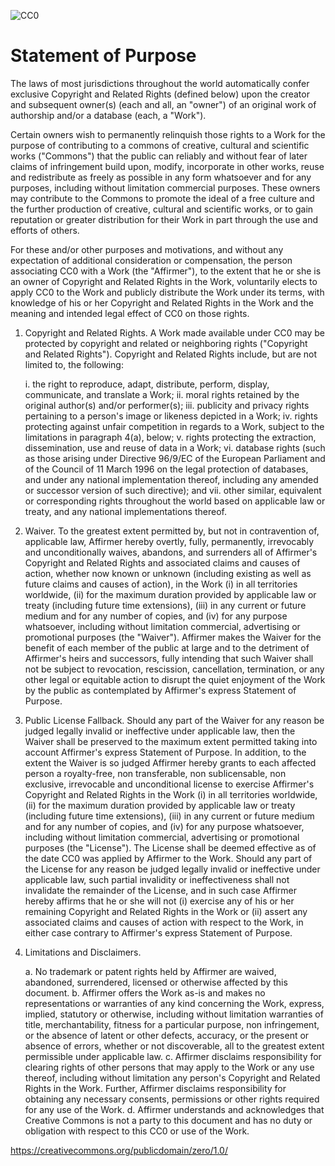 ![CC0](http://i.creativecommons.org/p/zero/1.0/88x31.png)

Statement of Purpose
====================

The laws of most jurisdictions throughout the world automatically
confer exclusive Copyright and Related Rights (defined below) upon the
creator and subsequent owner(s) (each and all, an "owner") of an
original work of authorship and/or a database (each, a "Work").

Certain owners wish to permanently relinquish those rights to a Work
for the purpose of contributing to a commons of creative, cultural and
scientific works ("Commons") that the public can reliably and without
fear of later claims of infringement build upon, modify, incorporate
in other works, reuse and redistribute as freely as possible in any
form whatsoever and for any purposes, including without limitation
commercial purposes. These owners may contribute to the Commons to
promote the ideal of a free culture and the further production of
creative, cultural and scientific works, or to gain reputation or
greater distribution for their Work in part through the use and
efforts of others.

For these and/or other purposes and motivations, and without any
expectation of additional consideration or compensation, the person
associating CC0 with a Work (the "Affirmer"), to the extent that he or
she is an owner of Copyright and Related Rights in the Work,
voluntarily elects to apply CC0 to the Work and publicly distribute
the Work under its terms, with knowledge of his or her Copyright and
Related Rights in the Work and the meaning and intended legal effect
of CC0 on those rights.

1.  Copyright and Related Rights. A Work made available under CC0 may
    be protected by copyright and related or neighboring rights
    ("Copyright and Related Rights"). Copyright and Related Rights
    include, but are not limited to, the following:

      i. the right to reproduce, adapt, distribute, perform, display,
         communicate, and translate a Work; 
     ii. moral rights retained by the original author(s) and/or
         performer(s);
    iii. publicity and privacy rights pertaining to a person's image
         or likeness depicted in a Work;
     iv. rights protecting against unfair competition in regards to a
         Work, subject to the limitations in paragraph 4(a), below;
      v. rights protecting the extraction, dissemination, use and
         reuse of data in a Work;
     vi. database rights (such as those arising under Directive
         96/9/EC of the European Parliament and of the Council of 11
         March 1996 on the legal protection of databases, and under
         any national implementation thereof, including any amended or
         successor version of such directive); and
    vii. other similar, equivalent or corresponding rights throughout
         the world based on applicable law or treaty, and any national
         implementations thereof.

2.  Waiver. To the greatest extent permitted by, but not in
    contravention of, applicable law, Affirmer hereby overtly, fully,
    permanently, irrevocably and unconditionally waives, abandons, and
    surrenders all of Affirmer's Copyright and Related Rights and
    associated claims and causes of action, whether now known or
    unknown (including existing as well as future claims and causes of
    action), in the Work (i) in all territories worldwide, (ii) for
    the maximum duration provided by applicable law or treaty
    (including future time extensions), (iii) in any current or future
    medium and for any number of copies, and (iv) for any purpose
    whatsoever, including without limitation commercial, advertising
    or promotional purposes (the "Waiver"). Affirmer makes the Waiver
    for the benefit of each member of the public at large and to the
    detriment of Affirmer's heirs and successors, fully intending that
    such Waiver shall not be subject to revocation, rescission,
    cancellation, termination, or any other legal or equitable action
    to disrupt the quiet enjoyment of the Work by the public as
    contemplated by Affirmer's express Statement of Purpose.

3.  Public License Fallback. Should any part of the Waiver for any
    reason be judged legally invalid or ineffective under applicable
    law, then the Waiver shall be preserved to the maximum extent
    permitted taking into account Affirmer's express Statement of
    Purpose. In addition, to the extent the Waiver is so judged
    Affirmer hereby grants to each affected person a royalty-free, non
    transferable, non sublicensable, non exclusive, irrevocable and
    unconditional license to exercise Affirmer's Copyright and Related
    Rights in the Work (i) in all territories worldwide, (ii) for the
    maximum duration provided by applicable law or treaty (including
    future time extensions), (iii) in any current or future medium and
    for any number of copies, and (iv) for any purpose whatsoever,
    including without limitation commercial, advertising or
    promotional purposes (the "License"). The License shall be deemed
    effective as of the date CC0 was applied by Affirmer to the
    Work. Should any part of the License for any reason be judged
    legally invalid or ineffective under applicable law, such partial
    invalidity or ineffectiveness shall not invalidate the remainder
    of the License, and in such case Affirmer hereby affirms that he
    or she will not (i) exercise any of his or her remaining Copyright
    and Related Rights in the Work or (ii) assert any associated
    claims and causes of action with respect to the Work, in either
    case contrary to Affirmer's express Statement of Purpose.

4.  Limitations and Disclaimers.

    a.  No trademark or patent rights held by Affirmer are waived,
        abandoned, surrendered, licensed or otherwise affected by this
        document.
    b.  Affirmer offers the Work as-is and makes no representations or
        warranties of any kind concerning the Work, express, implied,
        statutory or otherwise, including without limitation
        warranties of title, merchantability, fitness for a particular
        purpose, non infringement, or the absence of latent or other
        defects, accuracy, or the present or absence of errors,
        whether or not discoverable, all to the greatest extent
        permissible under applicable law.
    c.  Affirmer disclaims responsibility for clearing rights of other
        persons that may apply to the Work or any use thereof,
        including without limitation any person's Copyright and
        Related Rights in the Work. Further, Affirmer disclaims
        responsibility for obtaining any necessary consents,
        permissions or other rights required for any use of the Work.
    d.  Affirmer understands and acknowledges that Creative Commons is
        not a party to this document and has no duty or obligation
        with respect to this CC0 or use of the Work.

https://creativecommons.org/publicdomain/zero/1.0/

